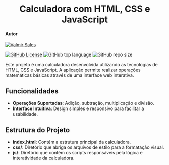 <h1 align="center">Calculadora com HTML, CSS e JavaScript</h1>

#### Autor

[![Valmir Sales](https://img.shields.io/badge/Valmir%20Sales%20Gama-gray?style=flat-square&logo=github&logoColor=white&logoWidth=20&link=https://github.com/ValmirSGama)](https://github.com/ValmirSGama)

[![GitHub License](https://img.shields.io/npm/l/react)](https://github.com/ValmirSGama/)
![GitHub top language](https://img.shields.io/github/languages/top/ValmirSGama/)
![GitHub repo size](https://img.shields.io/github/repo-size/ValmirSGama/)

Este projeto é uma calculadora desenvolvida utilizando as tecnologias de HTML, CSS e JavaScript. A aplicação permite realizar operações matemáticas básicas através de uma interface web interativa.

## Funcionalidades

- **Operações Suportadas**: Adição, subtração, multiplicação e divisão.
- **Interface Intuitiva**: Design simples e responsivo para facilitar a usabilidade.

## Estrutura do Projeto

- **index.html**: Contém a estrutura principal da calculadora.
- **css/**: Diretório que abriga os arquivos de estilo para a formatação visual.
- **js/**: Diretório que contém os scripts responsáveis pela lógica e interatividade da calculadora.
